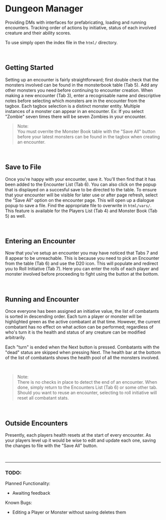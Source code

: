 # Dungeon Manager

Providing DMs with interfaces for prefabricating, loading and running
encounters. Tracking order of actions by initiative, status of each
involved creature and their ability scores.

To use simply open the index file in the ```html/``` directory.

<br/>

## Getting Started
Setting up an encounter is fairly straightforward; first double check that
the monsters involved can be found in the monsterbook table (Tab 5). Add
any other monsters you need before continuing to encounter creation. When
making a new encounter (Tab 3), enter a recognisable name and descriptive
notes before selecting which monsters are in the encounter from the tagbox.
Each tagbox selection is a distinct monster entity. Multiple instances of
a monster can appear in an encounter. Ex: If you select "Zombie" seven
times there will be seven Zombies in your encounter.


> Note: <br/>
> You must overrite the Monster Book table with the "Save All" button
> before your latest monsters can be found in the tagbox when creating
> an encounter.

<br/>

## Save to File
Once you're happy with your encounter, save it. You'll then find that it has
been added to the Encounter List (Tab 6). You can also click on the popup
that is displayed on a succesful save to be directed to the table. To ensure
that your encounter will be visible for later use or after page refresh,
select the "Save All" option on the encounter page. This will open up a
dialogue popup to save a file. Find the appropriate file to overwrite in
```html/vars/```. This feature is available for the Players List (Tab 4) and 
Monster Book (Tab 5) as well.

<br/>

## Entering an Encounter
Now that you've setup an encounter you may have noticed that Tabs 7 and 8
appear to be unreachable. This is because you need to pick an Encounter from
the table (Tab 6) and use the D20 icon. This will populate and redirect you to
Roll Initiative (Tab 7). Here you can enter the rolls of each player and
monster involved before proceeding to fight using the button at the bottom.

<br/>

## Running and Encounter
Once everyone has been assigned an initiative value, the list of combatants
is sorted in descending order. Each turn a player or monster will be
highlighted green as the active combatant at that time. However, the current
combatant has no effect on what action can be performed; regardless of who's
turn it is the health and status of any creature can be modified arbitrarily.

Each "turn" is ended when the Next button is pressed. Combatants with the
"dead" status are skipped when pressing Next. The health bar at the
bottom of the list of combatants shows the health pool of all the monsters
involved.

<br/>

> Note: <br/>
> There is no checks in place to detect the end of an encounter. When done,
> simply return to the Encounters List (Tab 6) or some other tab. Should you
> want to reuse an encounter, selecting to roll initiative will reset all
> combatant stats.

<br/>

## Outside Encounters
Presently, each players health resets at the start of every encounter. As
your players level up it would be wise to edit and update each one, saving
the changes to file with the "Save All" button. 

<br/>

-------------------------------------------------------------------------------

### TODO:
Planned Functionality:
* Awaiting feedback

Known Bugs:
* Editing a Player or Monster without saving deletes them


<br/>